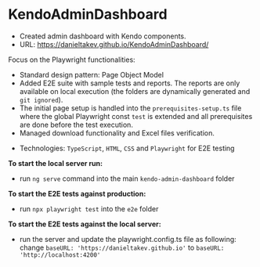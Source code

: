 # KendoAdminDashboard

* Created admin dashboard with Kendo components. 
* URL: https://danieltakev.github.io/KendoAdminDashboard/

Focus on the Playwright functionalities: 
* Standard design pattern: Page Object Model
* Added E2E suite with sample tests and reports. The reports are only available on local execution (the folders are dynamically generated and `git ignored`).
* The initial page setup is handled into the `prerequisites-setup.ts` file where the global Playwright const `test` is extended and all prerequisites are done before the test execution. 
* Managed download functionality and Excel files verification. 
- Technologies: `TypeScript`, `HTML`, `CSS` and `Playwright` for E2E testing

**To start the local server run:**
* run `ng serve` command into the main `kendo-admin-dashboard` folder

**To start the E2E tests against production:**
* run `npx playwright test` into the `e2e` folder

**To start the E2E tests against the local server:**
* run the server and update the playwright.config.ts file as following: change `baseURL: 'https://danieltakev.github.io'` to `baseURL: 'http://localhost:4200'`
